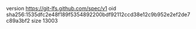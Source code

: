 version https://git-lfs.github.com/spec/v1
oid sha256:1535dfc2e48f189f5354892200bdf92112ccd38e12c9b952e2ef2de7c89a3bf2
size 13003
